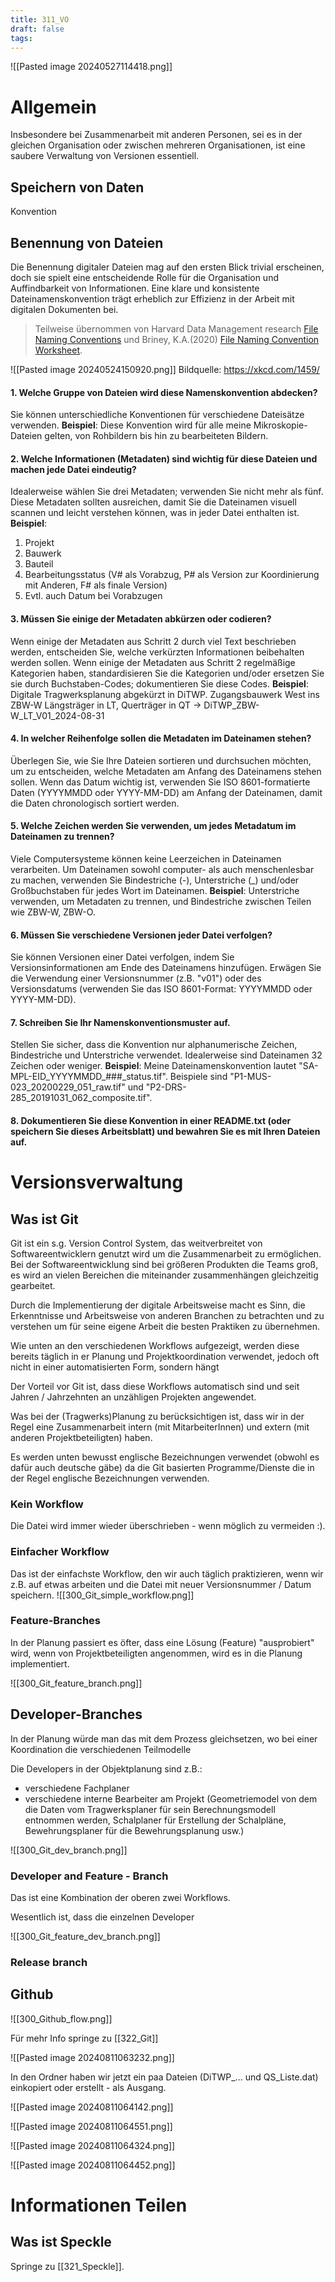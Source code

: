 ```yaml
---
title: 311_VO
draft: false
tags:
---
```

![[Pasted image 20240527114418.png]] 

# Allgemein

Insbesondere bei Zusammenarbeit mit anderen Personen, sei es in der gleichen Organisation oder zwischen mehreren Organisationen, ist eine saubere Verwaltung von Versionen essentiell.

## Speichern von Daten

Konvention
## Benennung von Dateien

Die Benennung digitaler Dateien mag auf den ersten Blick trivial erscheinen, doch sie spielt eine entscheidende Rolle für die Organisation und Auffindbarkeit von Informationen. Eine klare und konsistente Dateinamenskonvention trägt erheblich zur Effizienz in der Arbeit mit digitalen Dokumenten bei.

> Teilweise übernommen von Harvard Data Management research [File Naming Conventions](https://datamanagement.hms.harvard.edu/plan-design/file-naming-conventions) und Briney, K.A.(2020)  [File Naming Convention Worksheet](https://authors.library.caltech.edu/records/mmnpf-cez11).

![[Pasted image 20240524150920.png]]
Bildquelle: https://xkcd.com/1459/


#### 1. Welche Gruppe von Dateien wird diese Namenskonvention abdecken?

Sie können unterschiedliche Konventionen für verschiedene Dateisätze verwenden. **Beispiel**: Diese Konvention wird für alle meine Mikroskopie-Dateien gelten, von Rohbildern bis hin zu bearbeiteten Bildern.

#### 2. Welche Informationen (Metadaten) sind wichtig für diese Dateien und machen jede Datei eindeutig?

Idealerweise wählen Sie drei Metadaten; verwenden Sie nicht mehr als fünf. Diese Metadaten sollten ausreichen, damit Sie die Dateinamen visuell scannen und leicht verstehen können, was in jeder Datei enthalten ist. **Beispiel**: 

1. Projekt
2. Bauwerk
3. Bauteil
4. Bearbeitungsstatus (V# als Vorabzug, P# als Version zur Koordinierung mit Anderen, F# als finale Version)
5. Evtl. auch Datum bei Vorabzugen

#### 3. Müssen Sie einige der Metadaten abkürzen oder codieren?

Wenn einige der Metadaten aus Schritt 2 durch viel Text beschrieben werden, entscheiden Sie, welche verkürzten Informationen beibehalten werden sollen. Wenn einige der Metadaten aus Schritt 2 regelmäßige Kategorien haben, standardisieren Sie die Kategorien und/oder ersetzen Sie sie durch Buchstaben-Codes; dokumentieren Sie diese Codes. 
**Beispiel**: 
Digitale Tragwerksplanung abgekürzt in DiTWP.
Zugangsbauwerk West ins ZBW-W
Längsträger in LT, Querträger in QT
-> DiTWP_ZBW-W_LT_V01_2024-08-31

#### 4. In welcher Reihenfolge sollen die Metadaten im Dateinamen stehen?

Überlegen Sie, wie Sie Ihre Dateien sortieren und durchsuchen möchten, um zu entscheiden, welche Metadaten am Anfang des Dateinamens stehen sollen. Wenn das Datum wichtig ist, verwenden Sie ISO 8601-formatierte Daten (YYYYMMDD oder YYYY-MM-DD) am Anfang der Dateinamen, damit die Daten chronologisch sortiert werden.

#### 5. Welche Zeichen werden Sie verwenden, um jedes Metadatum im Dateinamen zu trennen?

Viele Computersysteme können keine Leerzeichen in Dateinamen verarbeiten. Um Dateinamen sowohl computer- als auch menschenlesbar zu machen, verwenden Sie Bindestriche (-), Unterstriche (_) und/oder Großbuchstaben für jedes Wort im Dateinamen. **Beispiel**: Unterstriche verwenden, um Metadaten zu trennen, und Bindestriche zwischen Teilen wie ZBW-W, ZBW-O.

#### 6. Müssen Sie verschiedene Versionen jeder Datei verfolgen?

Sie können Versionen einer Datei verfolgen, indem Sie Versionsinformationen am Ende des Dateinamens hinzufügen. Erwägen Sie die Verwendung einer Versionsnummer (z.B. "v01") oder des Versionsdatums (verwenden Sie das ISO 8601-Format: YYYYMMDD oder YYYY-MM-DD).

#### 7. Schreiben Sie Ihr Namenskonventionsmuster auf.

Stellen Sie sicher, dass die Konvention nur alphanumerische Zeichen, Bindestriche und Unterstriche verwendet. Idealerweise sind Dateinamen 32 Zeichen oder weniger. **Beispiel**: Meine Dateinamenskonvention lautet "SA-MPL-EID_YYYYMMDD_###_status.tif". Beispiele sind "P1-MUS-023_20200229_051_raw.tif" und "P2-DRS-285_20191031_062_composite.tif".

#### 8. Dokumentieren Sie diese Konvention in einer README.txt (oder speichern Sie dieses Arbeitsblatt) und bewahren Sie es mit Ihren Dateien auf.


# Versionsverwaltung
## Was ist Git

Git ist ein s.g. Version Control System, das weitverbreitet von Softwareentwicklern genutzt wird um die Zusammenarbeit zu ermöglichen.
Bei der Softwareentwicklung sind bei größeren Produkten die Teams groß, es wird an vielen Bereichen die miteinander zusammenhängen gleichzeitig gearbeitet. 

Durch die Implementierung der digitale Arbeitsweise macht es Sinn, die Erkenntnisse und Arbeitsweise von anderen Branchen zu betrachten und zu verstehen um für seine eigene Arbeit die besten Praktiken zu übernehmen.   

Wie unten an den verschiedenen Workflows aufgezeigt, werden diese bereits täglich in er Planung und Projektkoordination verwendet, jedoch oft nicht in einer automatisierten Form, sondern hängt 

Der Vorteil vor Git ist, dass diese Workflows automatisch sind und seit Jahren / Jahrzehnten an unzähligen Projekten angewendet. 

Was bei der (Tragwerks)Planung zu berücksichtigen ist, dass wir in der Regel eine Zusammenarbeit intern (mit MitarbeiterInnen) und extern (mit anderen Projektbeteiligten) haben.

Es werden unten bewusst englische Bezeichnungen verwendet (obwohl es dafür auch deutsche gäbe) da die Git basierten Programme/Dienste die in der Regel englische Bezeichnungen verwenden.

### Kein Workflow

Die Datei wird immer wieder überschrieben - wenn möglich zu vermeiden :). 

### Einfacher Workflow

Das ist der einfachste Workflow, den wir auch täglich praktizieren, wenn wir z.B. auf etwas arbeiten und die Datei mit neuer Versionsnummer / Datum speichern. 
![[300_Git_simple_workflow.png]]

### Feature-Branches

In der Planung passiert es öfter, dass eine Lösung (Feature) "ausprobiert" wird, wenn von Projektbeteiligten angenommen, wird es in die Planung implementiert. 

![[300_Git_feature_branch.png]]


## Developer-Branches

In der Planung würde man das mit dem Prozess gleichsetzen, wo bei einer Koordination die verschiedenen Teilmodelle 

Die Developers in der Objektplanung sind z.B.:
- verschiedene Fachplaner 
- verschiedene interne Bearbeiter am Projekt (Geometriemodel von dem die Daten vom Tragwerksplaner für sein Berechnungsmodell entnommen werden, Schalplaner für Erstellung der Schalpläne, Bewehrungsplaner für die Bewehrungsplanung usw.) 

![[300_Git_dev_branch.png]]

### Developer and Feature - Branch

Das ist eine Kombination der oberen zwei Workflows.


Wesentlich ist, dass die einzelnen Developer 


![[300_Git_feature_dev_branch.png]]


### Release branch



## Github


![[300_Github_flow.png]]



Für mehr Info springe zu [[322_Git]]


![[Pasted image 20240811063232.png]]


In den Ordner haben wir jetzt ein paa Dateien (DiTWP_... und QS_Liste.dat) einkopiert oder erstellt - als Ausgang. 

![[Pasted image 20240811064142.png]]

![[Pasted image 20240811064551.png]]


![[Pasted image 20240811064324.png]]



![[Pasted image 20240811064452.png]]

# Informationen Teilen

## Was ist Speckle

Springe zu [[321_Speckle]].
